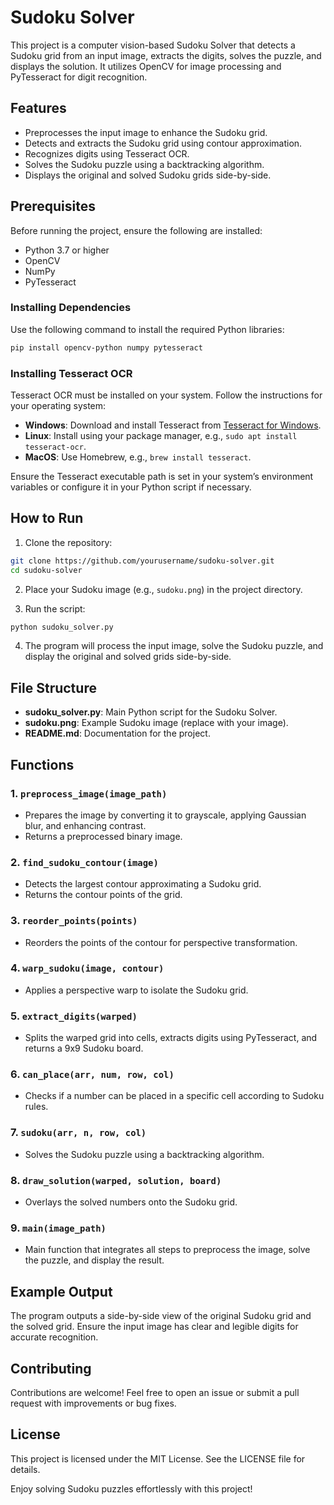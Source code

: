 # Sudoku Solver

This project is a computer vision-based Sudoku Solver that detects a Sudoku grid from an input image, extracts the digits, solves the puzzle, and displays the solution. It utilizes OpenCV for image processing and PyTesseract for digit recognition.

## Features

- Preprocesses the input image to enhance the Sudoku grid.
- Detects and extracts the Sudoku grid using contour approximation.
- Recognizes digits using Tesseract OCR.
- Solves the Sudoku puzzle using a backtracking algorithm.
- Displays the original and solved Sudoku grids side-by-side.

## Prerequisites

Before running the project, ensure the following are installed:

- Python 3.7 or higher
- OpenCV
- NumPy
- PyTesseract

### Installing Dependencies

Use the following command to install the required Python libraries:

```bash
pip install opencv-python numpy pytesseract
```

### Installing Tesseract OCR

Tesseract OCR must be installed on your system. Follow the instructions for your operating system:

- **Windows**: Download and install Tesseract from [Tesseract for Windows](https://github.com/tesseract-ocr/tesseract).
- **Linux**: Install using your package manager, e.g., `sudo apt install tesseract-ocr`.
- **MacOS**: Use Homebrew, e.g., `brew install tesseract`.

Ensure the Tesseract executable path is set in your system’s environment variables or configure it in your Python script if necessary.

## How to Run

1. Clone the repository:

```bash
git clone https://github.com/yourusername/sudoku-solver.git
cd sudoku-solver
```

2. Place your Sudoku image (e.g., `sudoku.png`) in the project directory.

3. Run the script:

```bash
python sudoku_solver.py
```

4. The program will process the input image, solve the Sudoku puzzle, and display the original and solved grids side-by-side.

## File Structure

- **sudoku_solver.py**: Main Python script for the Sudoku Solver.
- **sudoku.png**: Example Sudoku image (replace with your image).
- **README.md**: Documentation for the project.

## Functions

### 1. `preprocess_image(image_path)`
- Prepares the image by converting it to grayscale, applying Gaussian blur, and enhancing contrast.
- Returns a preprocessed binary image.

### 2. `find_sudoku_contour(image)`
- Detects the largest contour approximating a Sudoku grid.
- Returns the contour points of the grid.

### 3. `reorder_points(points)`
- Reorders the points of the contour for perspective transformation.

### 4. `warp_sudoku(image, contour)`
- Applies a perspective warp to isolate the Sudoku grid.

### 5. `extract_digits(warped)`
- Splits the warped grid into cells, extracts digits using PyTesseract, and returns a 9x9 Sudoku board.

### 6. `can_place(arr, num, row, col)`
- Checks if a number can be placed in a specific cell according to Sudoku rules.

### 7. `sudoku(arr, n, row, col)`
- Solves the Sudoku puzzle using a backtracking algorithm.

### 8. `draw_solution(warped, solution, board)`
- Overlays the solved numbers onto the Sudoku grid.

### 9. `main(image_path)`
- Main function that integrates all steps to preprocess the image, solve the puzzle, and display the result.

## Example Output

The program outputs a side-by-side view of the original Sudoku grid and the solved grid. Ensure the input image has clear and legible digits for accurate recognition.

## Contributing

Contributions are welcome! Feel free to open an issue or submit a pull request with improvements or bug fixes.

## License

This project is licensed under the MIT License. See the LICENSE file for details.


Enjoy solving Sudoku puzzles effortlessly with this project!

